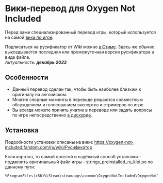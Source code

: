 # Вики-перевод для Oxygen Not Included

Перед вами специализированный перевод игры, который используется на самой [вики по игре](https://oxygen-not-included.fandom.com/ru/wiki/).

Подписаться на русификатор от Wiki можно [в Стиме](https://steamcommunity.com/sharedfiles/filedetails/?id=1269554374). Здесь же обычно выкладывается последняя или промежуточная версия русификатора в виде файла.<br>
*Актуальность: **декабрь 2023***

## Особенности

- Данный перевод сделан так, чтобы быть наиболее близким к оригиналу на английском.
- Многие спорные моменты в переводе решаются совместным обсуждением и голосованием экспертов и стримеров по игре.
- Вы всегда можете принять учатие в переводе или задать вопросы по игре непосредственно [в дискорде](https://discord.gg/XXqvPgNtCg).

## Установка

Подробности установки описаны на вики:
https://oxygen-not-included.fandom.com/ru/wiki/Русификатор

Если коротко, то самый простой и надёжный способ установки - подменить оригинальный файл игры - strings_preinstalled_ru_klei.po по данному пути: 
```
%ProgramFiles(x86)%\Steam\steamapps\common\OxygenNotIncluded\OxygenNotIncluded_Data\StreamingAssets\strings
```
